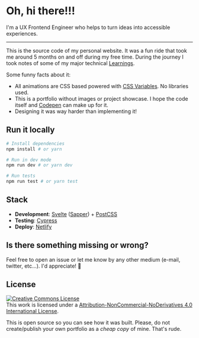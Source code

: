 # Oh, hi there!!!

I'm a UX Frontend Engineer who helps to turn ideas into accessible experiences.

----

This is the source code of my personal website. It was a fun ride that took me around 5 months on and off during my free time. During the journey I took notes of some of my major technical [Learnings](LEARNINGS.md). 

Some funny facts about it:
- All animations are CSS based powered with [CSS Variables](https://developer.mozilla.org/en-US/docs/Web/CSS/--*). No libraries used.
- This is a portfolio without images or project showcase. I hope the code itself and [Codepen](https://codepen.io/sandrina-p) can make up for it.
- Designing it was way harder than implementing it!

## Run it locally

```bash
# Install dependencies
npm install # or yarn

# Run in dev mode
npm run dev # or yarn dev

# Run tests
npm run test # or yarn test
```

## Stack
- **Development**: [Svelte](https://svelte.dev/) ([Sapper](https://sapper.svelte.dev/)) + [PostCSS](https://postcss.org/)
- **Testing**: [Cypress](https://www.cypress.io/)
- **Deploy**: [Netlify](https://www.netlify.com/)


## Is there something missing or wrong?
Feel free to open an issue or let me know by any other medium (e-mail, twitter, etc...). I'd appreciate! 🙌

## License

<a rel="license" href="https://creativecommons.org/licenses/by-nc-nd/4.0/"><img alt="Creative Commons License" style="border-width:0" src="https://i.creativecommons.org/l/by-nc-nd/4.0/88x31.png" /></a><br />
This work is licensed under a <a rel="license" href="https://creativecommons.org/licenses/by-nc-nd/4.0/">Attribution-NonCommercial-NoDerivatives 4.0 International License</a>.

This is open source so you can see how it was built. Please, do not create/publish your own portfolio as a _cheap copy_ of mine. That's rude.
